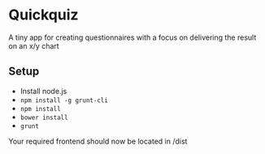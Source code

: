 # Quickquiz

A tiny app for creating questionnaires with a focus on delivering the result on an x/y chart

## Setup    
* Install node.js
* ```npm install -g grunt-cli```
* ```npm install```  
* ```bower install```
* ```grunt```

Your required frontend should now be located in /dist
